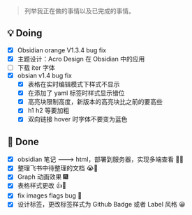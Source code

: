 > 列举我正在做的事情以及已完成的事情。
## 💡 Doing
- [x] Obsidian orange V1.3.4 bug fix
- [x] 主题设计：Acro Design 在 Obsidian 中的应用
- [ ] 下载 iter 字体
- [x] obsian v1.4 bug fix
	- [x] 表格在实时编辑模式下样式不显示
	- [x] 在添加了 yaml 标签时样式显示错位
	- [x] 高亮块限制高度，新版本的高亮块比之前的要高些
	- [x] h1 h2 等要加粗
	- [x] 双向链接 hover 时字体不要变为蓝色
## 🎉 Done
- [x] obsidian 笔记 ---> html，部署到服务器，实现多端查看  🤦‍♂️
- [x] 整理飞书中待整理的文档  😭📙
- [x] Graph 动画效果 🎆
- [x] 表格样式更改 👍👏
- [x] fix images flags bug  🐛
- [x] 设计标签，更改标签样式为 Github Badge 或者 Label 风格  😀